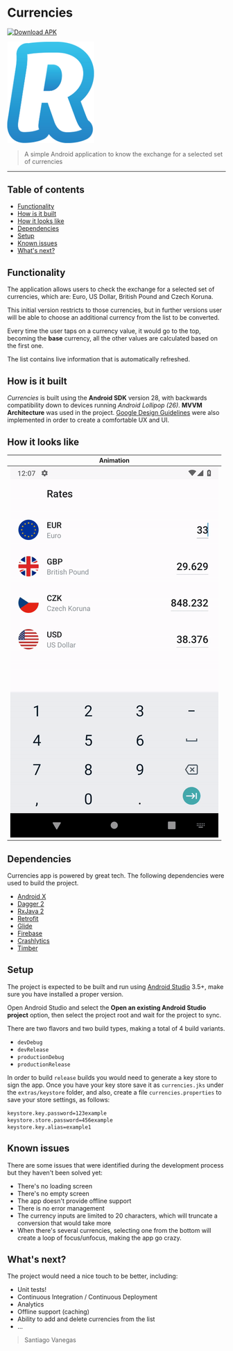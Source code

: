 # Currencies
[![Download APK](https://img.shields.io/badge/download-apk-green.svg)](https://github.com/svanegas/revolut_currencies/blob/develop/extras/Currencies-1.1.0-101000-20190903-productionRelease.apk?raw=true)

<img src="/extras/images/logo.png" width="200">

> A simple Android application to know the exchange for a selected set of currencies

---

## Table of contents

  * [Functionality](#functionality)
  * [How is it built](#how-is-it-built)
  * [How it looks like](#how-it-looks-like)
  * [Dependencies](#dependencies)
  * [Setup](#setup)
  * [Known issues](#known-issues)
  * [What's next?](#whats-next)

## Functionality

The application allows users to check the exchange for a selected set of currencies, which are:
Euro, US Dollar, British Pound and Czech Koruna.

This initial version restricts to those currencies, but in further versions user will be able to
choose an additional currency from the list to be converted.

Every time the user taps on a currency value, it would go to the top, becoming the **base** currency,
all the other values are calculated based on the first one.

The list contains live information that is automatically refreshed.

## How is it built

_Currencies_ is built using the **Android SDK** version 28, with backwards
compatibility down to devices running _Android Lollipop (26)_. **MVVM Architecture** was used in the project. [Google Design Guidelines] were also
implemented in order to create a comfortable UX and UI.

## How it looks like
| Animation |
|:---:|
| ![Animation](extras/images/animation.gif) |

## Dependencies

Currencies app is powered by great tech. The following dependencies were used to build the project.

- [Android X]
- [Dagger 2]
- [RxJava 2]
- [Retrofit]
- [Glide]
- [Firebase]
- [Crashlytics]
- [Timber]

## Setup

The project is expected to be built and run using [Android Studio] 3.5+, make sure you have
installed a proper version.

Open Android Studio and select the **Open an existing Android Studio project** option, then select
the project root and wait for the project to sync.

There are two flavors and two build types, making a total of 4 build variants.

- `devDebug`
- `devRelease`
- `productionDebug`
- `productionRelease`

In order to build `release` builds you would need to generate a key store to sign the app.
Once you have your key store save it as `currencies.jks` under the `extras/keystore` folder, and also,
create a file `currencies.properties` to save your store settings, as follows:

```
keystore.key.password=123example
keystore.store.password=456example
keystore.key.alias=example1
```

## Known issues

There are some issues that were identified during the development process but they haven't been solved yet:

- There's no loading screen
- There's no empty screen
- The app doesn't provide offline support
- There is no error management
- The currency inputs are limited to 20 characters, which will truncate a conversion that would take more
- When there's several currencies, selecting one from the bottom will create a loop of focus/unfocus, making the app go crazy.

## What's next?

The project would need a nice touch to be better, including:

- Unit tests!
- Continuous Integration / Continuous Deployment
- Analytics
- Offline support (caching)
- Ability to add and delete currencies from the list
- ...

> Santiago Vanegas

[Android X]:https://developer.android.com/jetpack/androidx
[Dagger 2]:https://google.github.io/dagger/
[RxJava 2]:https://github.com/ReactiveX/RxJava
[Retrofit]:http://square.github.io/retrofit/
[Glide]:https://github.com/bumptech/glide
[Google Design Guidelines]:https://design.google.com/
[Android Studio]:https://developer.android.com/studio/index.html
[Firebase]:https://firebase.google.com
[Crashlytics]:https://firebase.google.com/products/crashlytics
[Timber]:https://github.com/JakeWharton/timber
